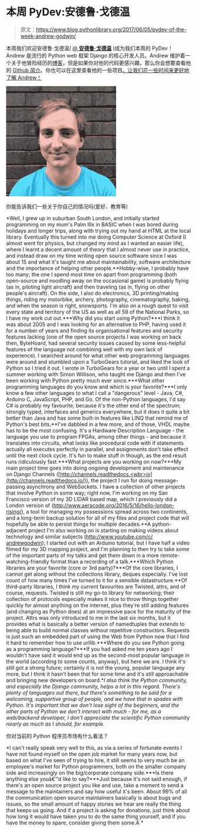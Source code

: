 # 本周 PyDev:安德鲁·戈德温

> 原文：<https://www.blog.pythonlibrary.org/2017/06/05/pydev-of-the-week-andrew-godwin/>

本周我们欢迎安德鲁·戈德温( [@ **安德鲁·戈德温**](https://twitter.com/andrewgodwin) )成为我们本周的 PyDev！Andrew 是流行的 Python web 框架 Django 的核心开发人员。Andrew 维护着一个关于他冒险经历的[博客](https://www.aeracode.org/)，但是如果你对他的代码更感兴趣，那么你会想要查看他的 [Github 简介](https://github.com/andrewgodwin)。你也可以在这里查看他的一些项目[。让我们花一些时间来更好地了解 Andrew！](https://www.aeracode.org/projects/)

![](img/72aafba051e35e603492e1002dfd5a64.png)

你能告诉我们一些关于你自己的情况吗(爱好、教育等)

*Well, I grew up in suburban South London, and initially started programming on my mum's Palm IIIx in BASIC when I was bored during holidays and longer trips, along with trying out my hand at HTML at the local library. Eventually this turned into me doing Computer Science at Oxford (I almost went for physics, but changed my mind as I wanted an easier life), where I learnt a decent amount of theory that I almost never use in practice, and instead draw on my time writing open source software since I was about 15 and what it's taught me about maintainability, software architecture and the importance of helping other people.**Hobby-wise, I probably have too many; the one I spend most time on apart from programming (both open-source and noodling away on the occasional game) is probably flying (as in, piloting light aircraft) and then traveling (as in, flying on other people's aircraft). On the side, I also do electronics, 3D printing/making things, riding my motorbike, archery, photography, cinematography, baking, and when the season is right, snowsports. I'm also on a rough quest to visit every state and territory of the US as well as all 59 of the National Parks, so I have my work cut out.***Why did you start using Python?***I think it was about 2005 and I was looking for an alternative to PHP, having used it for a number of years and finding its organisational features and security features lacking (one of the open source projects I was working on back then, ByteHoard, had several security issues caused by some less-helpful features of the language not combining well with my own lack of experience). I searched around for what other web programming languages were around and stumbled upon a TurboGears tutorial, and liked the look of Python so I tried it out. I wrote in TurboGears for a year or two until I spent a summer working with Simon Willison, who taught me Django and then I've been working with Python pretty much ever since.***What other programming languages do you know and which is your favorite?***I only know a few other languages to what I call a "dangerous" level - Java, C#, Arduino C, JavaScript, PHP, and Go. Of the non-Python languages, I'd say C# is probably my favourite, because it's the other end of the spectrum; strongly typed, interfaces and generics everywhere, but it does it quite a bit better than Java and has some built-in features like LINQ that remind me of Python's best bits.**I've dabbled in a few more, and of those, VHDL maybe has to be the most confusing. It's a Hardware Description Language - the language you use to program FPGAs, among other things - and because it translates into circuits, what looks like procedural code with if statements actually all executes perfectly in parallel, and assignments don't take effect until the next clock cycle. It's fun to make stuff in though, as the end result runs ridiculously fast.***What projects are you working on now?***My main project time goes into doing ongoing development and maintenance on Django Channels ([http://channels.readthedocs.<wbr>io](http://channels.readthedocs.io/)), the project I run for doing message-passing asynchrony and WebSockets. I have a collection of other projects that involve Python in some way; right now, I'm working on my San Francisco version of my 3D LIDAR based map, which I previously did a London version of ([http://www.aeracode.org/2016/<wbr>5/16/hello-london-rising/](http://www.aeracode.org/2016/5/16/hello-london-rising/)), a tool for managing my possessions spread across two continents, and a long-term backup solution for all of my files and project code that will hopefully be able to persist things for multiple decades.**A python-adjacent project I'm also working on is starting on making videos about technology and similar subjects ([http://www.youtube.com/c/<wbr>andrewgodwin](http://www.youtube.com/c/andrewgodwin)); I started out with an Arduino tutorial, but I have half a video filmed for my 3D mapping project, and I'm planning to then try to take some of the important parts of my talks and get them down in a more remote-watching-friendly format than a recording of a talk.***Which Python libraries are your favorite (core or 3rd party)?***Of the core libraries, I cannot get along without the collections library, deques especially. I've lost count of how many times I've turned to it for a sensible datastructure.**Of third-party libraries, I think my current favourites are Twisted, attrs, and of course, requests. Twisted is still my go-to library for networking; their collection of protocols especially makes it nice to throw things together quickly for almost anything on the internet, plus they're still adding features (and changing as Python does) at an impressive pace for the maturity of the project. Attrs was only introduced to me in the last six months, but it provides what is basically a better version of namedtuples that extends to being able to build normal classes without repetitive constructors. Requests is just such an embedded part of using the Web from Python now that I find it hard to remember how to use urllib.***Where do you see Python going as a programming language?***If you had asked me ten years ago I wouldn't have said it would end up as the second-most popular language in the world (according to some counts, anyway), but here we are. I think it's still got a strong future; certainly it is not the young, popular language any more, but I think it hasn't been that for some time and it's still approachable and bringing new developers on board.**I also think the Python community, and especially the Django community, helps a lot in this regard. There's plenty of languages out there, but there's something to be said for a welcoming, supportive group of people, and we have that in spades with Python. It's important that we don't lose sight of the beginners, and the other parts of Python we don't interact with much - for me, as a web/backend developer, I don't appreciate the scientific Python community nearly as much as I should, for example.*

你对当前的 Python 程序员市场有什么看法？

*I can't really speak very well to this, as via a series of fortunate events I have not found myself on the open job market for many years now, but based on what I've seen of trying to hire, it still seems to very much be an employee's market for Python programmers, both on the smaller company side and increasingly on the big/corporate company side.***Is there anything else youâ€™d like to say?***Just because it's not said enough, if there's an open source project you like and use, take a moment to send a message to the maintainers and say how useful it's been. About 99% of all the communication open source maintainers basically is about bugs and issues, so the small amount of happy stories we hear are really the thing that keeps us going. And if a project is asking for donations, just think about how long it would have taken you to do the same thing yourself, and if you have the money to spare, consider giving them some.Â *